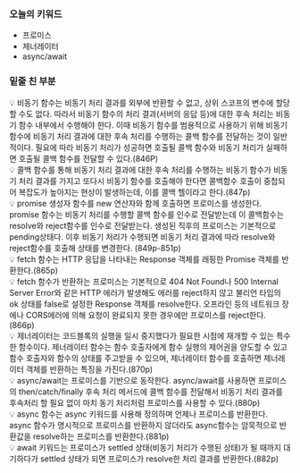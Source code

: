 ### 오늘의 키워드

- 프로미스
- 제너레이터
- async/await

### 밑줄 친 부분

<aside>
💡 비동기 함수는 비동기 처리 결과를 외부에 반환할 수 없고, 상위 스코프의 변수에 할당할 수도 없다. 따라서 비동기 함수의 처리 결과(서버의 응답 등)에 대한 후속 처리는 비동기 함수 내부에서 수행해야 한다. 이때 비동기 함수를 범용적으로 사용하기 위해 비동기 함수에 비동기 처리 결과에 대한 후속 처리를 수행하는 콜백 함수를 전달하는 것이 일반적이다. 필요에 따라 비동기 처리가 성공하면 호출될 콜백 함수와 비동기 처리가 실패하면 호출될 콜백 함수를 전달할 수 있다.(846P)

</aside>

<aside>
💡 콜백 함수를 통해 비동기 처리 결과에 대한 후속 처리를 수행하는 비동기 함수가 비동기 처리 결과를 가지고 또다시 비동기 함수를 호출해야 한다면 콜백함수 호출이 중첩되어 복잡도가 높아지는 현상이 발생하는데, 이를 콜백 헬이라고 한다.(847p)

</aside>

<aside>
💡 promise 생성자 함수를 new 연산자와 함께 호출하면 프로미스를 생성한다. promise 함수는 비동기 처리를 수행할 콜백 함수를 인수로 전달받는데 이 콜백함수는 resolve와 reject함수를 인수로 전달받는다. 생성된 직후의 프로미스는 기본적으로 pending상태다. 이후 비동기 처리가 수행되면 비동기 처리 결과에 따라 resolve와 reject함수를 호출해 상태를 변경한다. (849p-851p)

</aside>

<aside>
💡 fetch 함수는 HTTP 응답을 나타내는 Response 객체를 래핑한 Promise 객체를 반환한다.(865p)

</aside>

<aside>
💡 fetch 함수가 반환하는 프로미스는 기본적으로 404 Not Found나 500 Internal Server Error와 같은  HTTP 에러가 발생해도 에러를 reject하지 않고 불리언 타입의 ok 상태를 false로 설정한 Response 객체를 resolve한다. 오프라인 등의 네트워크 장에나 CORS에러에 의해 요청이 완료되지 못한 경우에만 프로미스를 reject한다.(866p)

</aside>

<aside>
💡 제너레이터는 코드블록의 실행을 일시 중지했다가 필요한 시점에 재개할 수 있는 특수한 함수이다. 제너레이터 함수는 함수 호출자에게 함수 실행의 제어권을 양도할 수 있고 함수 호출자와 함수의 상태를 주고받을 수 있으며, 제너레이터 함수를 호출하면 제너레이터 객체를 반환하는 특징을 가진다.(870p)

</aside>

<aside>
💡 async/await는 프로미스를 기반으로 동작한다. async/await를 사용하면 프로미스의 then/catch/finally 후속 처리 메서드에 콜백 함수를 전달해서 비동기 처리 결과를 후속처리 할 필요 없이 마치 동기 처리처럼 프로미스를 사용할 수 있다.(880p)

</aside>

<aside>
💡 async 함수는 async 키워드를 사용해 정의하며 언제나 프로미스를 반환한다. async 함수가 명시적으로 프로미스를 반환하지 않더라도 async함수는 암묵적으로 반환값을 resolve하는 프로미스를 반환한다.(881p)

</aside>

<aside>
💡 await 키워드는 프로미스가 settled 상태(비동기 처리가 수행된 상태)가 될 때까지 대기하다가 settled 상태가 되면 프로미스가 resolve한 처리 결과를 반환한다.(882p)

</aside>